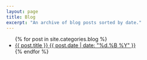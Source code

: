 ```yaml
---
layout: page
title: Blog
excerpt: "An archive of blog posts sorted by date."
---
```


<ul class="post-list">
{% for post in site.categories.blog %}
  <li><article><a href="{{ site.url }}{{ post.url }}">{{ post.title }} <span class="entry-date"><time datetime="{{ post.date | date_to_xmlschema }}">{{ post.date | date: "%d.%B %Y" }}</time></span></a></article></li>
{% endfor %}
</ul>
